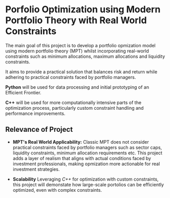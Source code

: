# Porfolio Optimization using Modern Portfolio Theory with Real World Constraints

The main goal of this project is to develop a portfolio opmization model using modern portfolio theory (MPT) whilst incorporating real-world constraints such as minimum allocations, maximum allocations and liquidity constraints. 

It aims to provide a practical solution that balances risk and return while adhering to practical constraints faced by portfolio managers. 

**Python** will be used for data processing and initial prototyping of an Efficient Frontier. 

**C++** will be used for more computationally intensive parts of the optimization process, particularly custom constraint handling and performance improvements. 

## Relevance of Project
- **MPT's Real World Applicability:** Classic MPT does not consider practical constraints faced by portfolio managers such as sector caps, liquidity constraints, minimum allocation requirements etc. This project adds a layer of realism that aligns with actual conditions faced by investment professionals, making opmization more actionable for real investment strategies.
  
- **Scalability** Leveraging *C++* for optimization with custom constraints, this project will demonstate how large-scale portolios can be efficiently optimized, even with complex constraints.  
